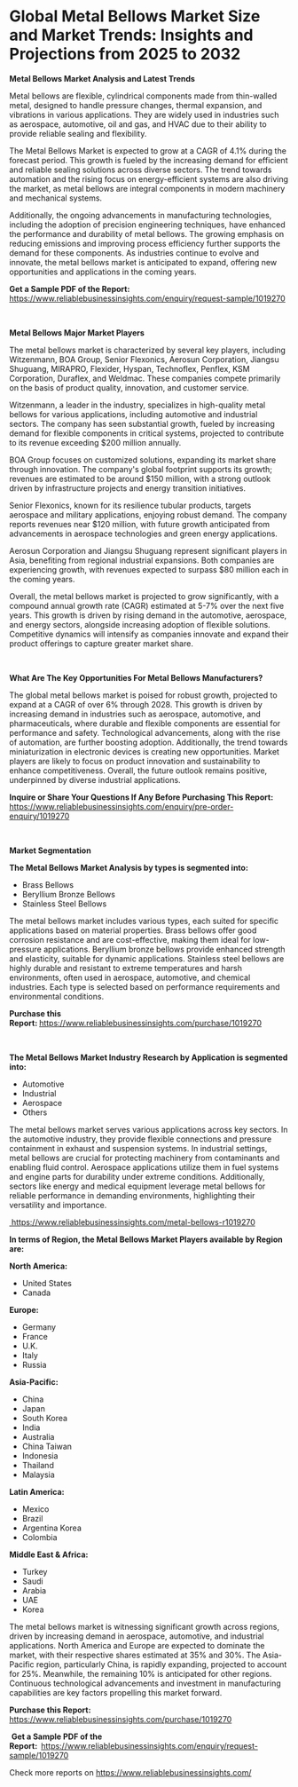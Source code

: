 <p><h1>Global Metal Bellows Market Size and Market Trends: Insights and Projections from 2025 to 2032</h1></p><p><strong>Metal Bellows Market Analysis and Latest Trends</strong></p>
<p><p>Metal bellows are flexible, cylindrical components made from thin-walled metal, designed to handle pressure changes, thermal expansion, and vibrations in various applications. They are widely used in industries such as aerospace, automotive, oil and gas, and HVAC due to their ability to provide reliable sealing and flexibility.</p><p>The Metal Bellows Market is expected to grow at a CAGR of 4.1% during the forecast period. This growth is fueled by the increasing demand for efficient and reliable sealing solutions across diverse sectors. The trend towards automation and the rising focus on energy-efficient systems are also driving the market, as metal bellows are integral components in modern machinery and mechanical systems.</p><p>Additionally, the ongoing advancements in manufacturing technologies, including the adoption of precision engineering techniques, have enhanced the performance and durability of metal bellows. The growing emphasis on reducing emissions and improving process efficiency further supports the demand for these components. As industries continue to evolve and innovate, the metal bellows market is anticipated to expand, offering new opportunities and applications in the coming years.</p></p>
<p><strong>Get a Sample PDF of the Report:&nbsp;</strong> <a href="https://www.reliablebusinessinsights.com/enquiry/request-sample/1019270?utm_campaign=3256&utm_medium=2&utm_source=Github&utm_content=ia&utm_term=02042025&utm_id=metal-bellows">https://www.reliablebusinessinsights.com/enquiry/request-sample/1019270</a></p>
<p>&nbsp;</p>
<p><strong>Metal Bellows Major Market Players</strong></p>
<p><p>The metal bellows market is characterized by several key players, including Witzenmann, BOA Group, Senior Flexonics, Aerosun Corporation, Jiangsu Shuguang, MIRAPRO, Flexider, Hyspan, Technoflex, Penflex, KSM Corporation, Duraflex, and Weldmac. These companies compete primarily on the basis of product quality, innovation, and customer service.</p><p>Witzenmann, a leader in the industry, specializes in high-quality metal bellows for various applications, including automotive and industrial sectors. The company has seen substantial growth, fueled by increasing demand for flexible components in critical systems, projected to contribute to its revenue exceeding $200 million annually.</p><p>BOA Group focuses on customized solutions, expanding its market share through innovation. The company's global footprint supports its growth; revenues are estimated to be around $150 million, with a strong outlook driven by infrastructure projects and energy transition initiatives.</p><p>Senior Flexonics, known for its resilience tubular products, targets aerospace and military applications, enjoying robust demand. The company reports revenues near $120 million, with future growth anticipated from advancements in aerospace technologies and green energy applications.</p><p>Aerosun Corporation and Jiangsu Shuguang represent significant players in Asia, benefiting from regional industrial expansions. Both companies are experiencing growth, with revenues expected to surpass $80 million each in the coming years.</p><p>Overall, the metal bellows market is projected to grow significantly, with a compound annual growth rate (CAGR) estimated at 5-7% over the next five years. This growth is driven by rising demand in the automotive, aerospace, and energy sectors, alongside increasing adoption of flexible solutions. Competitive dynamics will intensify as companies innovate and expand their product offerings to capture greater market share.</p></p>
<p>&nbsp;</p>
<p><strong>What Are The Key Opportunities For Metal Bellows Manufacturers?</strong></p>
<p><p>The global metal bellows market is poised for robust growth, projected to expand at a CAGR of over 6% through 2028. This growth is driven by increasing demand in industries such as aerospace, automotive, and pharmaceuticals, where durable and flexible components are essential for performance and safety. Technological advancements, along with the rise of automation, are further boosting adoption. Additionally, the trend towards miniaturization in electronic devices is creating new opportunities. Market players are likely to focus on product innovation and sustainability to enhance competitiveness. Overall, the future outlook remains positive, underpinned by diverse industrial applications.</p></p>
<p><strong>Inquire or Share Your Questions If Any Before Purchasing This Report:</strong> <a href="https://www.reliablebusinessinsights.com/enquiry/pre-order-enquiry/1019270?utm_campaign=3256&utm_medium=2&utm_source=Github&utm_content=ia&utm_term=02042025&utm_id=metal-bellows">https://www.reliablebusinessinsights.com/enquiry/pre-order-enquiry/1019270</a></p>
<p>&nbsp;</p>
<p><strong>Market Segmentation</strong></p>
<p><strong>The Metal Bellows Market Analysis by types is segmented into:</strong></p>
<p><ul><li>Brass Bellows</li><li>Beryllium Bronze Bellows</li><li>Stainless Steel Bellows</li></ul></p>
<p><p>The metal bellows market includes various types, each suited for specific applications based on material properties. Brass bellows offer good corrosion resistance and are cost-effective, making them ideal for low-pressure applications. Beryllium bronze bellows provide enhanced strength and elasticity, suitable for dynamic applications. Stainless steel bellows are highly durable and resistant to extreme temperatures and harsh environments, often used in aerospace, automotive, and chemical industries. Each type is selected based on performance requirements and environmental conditions.</p></p>
<p><strong>Purchase this Report:&nbsp;</strong><a href="https://www.reliablebusinessinsights.com/purchase/1019270?utm_campaign=3256&utm_medium=2&utm_source=Github&utm_content=ia&utm_term=02042025&utm_id=metal-bellows">https://www.reliablebusinessinsights.com/purchase/1019270</a></p>
<p>&nbsp;</p>
<p><strong>The Metal Bellows Market Industry Research by Application is segmented into:</strong></p>
<p><ul><li>Automotive</li><li>Industrial</li><li>Aerospace</li><li>Others</li></ul></p>
<p><p>The metal bellows market serves various applications across key sectors. In the automotive industry, they provide flexible connections and pressure containment in exhaust and suspension systems. In industrial settings, metal bellows are crucial for protecting machinery from contaminants and enabling fluid control. Aerospace applications utilize them in fuel systems and engine parts for durability under extreme conditions. Additionally, sectors like energy and medical equipment leverage metal bellows for reliable performance in demanding environments, highlighting their versatility and importance.</p></p>
<p><a href="https://www.reliablebusinessinsights.com/metal-bellows-r1019270?utm_campaign=3256&utm_medium=2&utm_source=Github&utm_content=ia&utm_term=02042025&utm_id=metal-bellows">&nbsp;https://www.reliablebusinessinsights.com/metal-bellows-r1019270</a></p>
<p><strong>In terms of Region, the Metal Bellows Market Players available by Region are:</strong></p>
<p>
    <p> <strong> North America: </strong>
        <ul>
            <li>United States</li>
            <li>Canada</li>
        </ul>
        </p> 
    <p> <strong> Europe: </strong>
        <ul>
            <li>Germany</li>
            <li>France</li>
            <li>U.K.</li>
            <li>Italy</li>
            <li>Russia</li>
        </ul>
        </p> 
    <p> <strong> Asia-Pacific: </strong>
        <ul>
            <li>China</li>
            <li>Japan</li>
            <li>South Korea</li>
            <li>India</li>
            <li>Australia</li>
            <li>China Taiwan</li>
            <li>Indonesia</li>
            <li>Thailand</li>
            <li>Malaysia</li>
        </ul>
        </p> 
    <p> <strong> Latin America: </strong>
        <ul>
            <li>Mexico</li>
            <li>Brazil</li>
            <li>Argentina Korea</li>
            <li>Colombia</li>
        </ul>
        </p> 
    <p> <strong> Middle East & Africa: </strong>
        <ul>
            <li>Turkey</li>
            <li>Saudi</li>
            <li>Arabia</li>
            <li>UAE</li>
            <li>Korea</li>
        </ul>
    </p>
    </p>
<p><p>The metal bellows market is witnessing significant growth across regions, driven by increasing demand in aerospace, automotive, and industrial applications. North America and Europe are expected to dominate the market, with their respective shares estimated at 35% and 30%. The Asia-Pacific region, particularly China, is rapidly expanding, projected to account for 25%. Meanwhile, the remaining 10% is anticipated for other regions. Continuous technological advancements and investment in manufacturing capabilities are key factors propelling this market forward.</p></p>
<p><strong>Purchase this Report: </strong><a href="https://www.reliablebusinessinsights.com/purchase/1019270?utm_campaign=3256&utm_medium=2&utm_source=Github&utm_content=ia&utm_term=02042025&utm_id=metal-bellows">https://www.reliablebusinessinsights.com/purchase/1019270</a></p>
<p>&nbsp;<strong>Get a Sample PDF of the Report:&nbsp;&nbsp;</strong><a href="https://www.reliablebusinessinsights.com/enquiry/request-sample/1019270?utm_campaign=3256&utm_medium=2&utm_source=Github&utm_content=ia&utm_term=02042025&utm_id=metal-bellows">https://www.reliablebusinessinsights.com/enquiry/request-sample/1019270</a></p>
<p><strong></strong></p>
<p>Check more reports on <a href="https://www.reliablebusinessinsights.com/?utm_campaign=3256&utm_medium=2&utm_source=Github&utm_content=ia&utm_term=02042025&utm_id=metal-bellows">https://www.reliablebusinessinsights.com/</a></p>